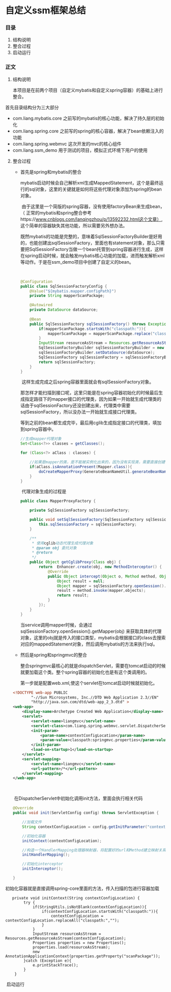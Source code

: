 # 自定义ssm框架总结

### 目录

1. 结构说明
2. 整合过程
3. 启动运行



### 正文

1. 结构说明

   本项目是在前两个项目（自定义mybatis和自定义spring容器）的基础上进行整合。

首先目录结构分为三大部分

- com.liang.mybatis.core		之前写的mybatis的核心功能，解决了持久层的初始化
- com.liang.spring.core           之前写的spring的核心容器，解决了bean依赖注入的功能
- com.liang.spring.webmvc    这次开发的mvc的核心组件
- com.liang.ssm_demo            用于测试的项目，模拟正式环境下用户的使用



2. 整合过程

   - 首先是spring和mybatis的整合

     ​		mybatis启动时候会自己解析xml生成MappedStatement，这个是最终运行的sql对象，这里的关键就是如何将这些代理对象添加为spring的bean对象。

     

     ​		由于这里是一个简版的spring容器，没有使用factoryBean来生成bean，（ 正常的mybatis和spring整合参考https://www.cnblogs.com/lanqingzhou/p/13592232.html这个文章）,  这个简单的容器缺失其他功能，所以需要另外想办法。

     

     ​		既然mybatis的功能是完整的，意味着SqlSessionFactoryBuilder是好用的，也能创建出sqlSessionFactory，里面也有statement对象，那么只需要把SqlSessionFactory当做一个bean托管到spring容器进行生成，这样在spring启动时候，就会触发mybatis核心功能的加载，进而触发解析xml等动作。于是在ssm_demo项目中创建了自定义的bean。

     ​	

     ```java
     @Configuration
     public class SqlSessionFactoryConfig {
         @Value("${mybatis.mapper.configPath}")
         private String mapperScanPackage;
     
         @Autowired
         private DataSource dataSource;
         
         @Bean
         public SqlSessionFactory sqlSessionFactory() throws Exception {
             if(mapperScanPackage.startsWith("classpath:")){
                 mapperScanPackage = mapperScanPackage.replace("classpath:","");
             }
             InputStream resourceAsStream = Resources.getResourceAsStream(mapperScanPackage);
             SqlSessionFactoryBuilder sqlSessionFactoryBuilder = new SqlSessionFactoryBuilder();
             sqlSessionFactoryBuilder.setDataSource(dataSource);
             SqlSessionFactory sqlSessionFactory = sqlSessionFactoryBuilder.build(resourceAsStream);
             return sqlSessionFactory;
         }
     }
     ```

     ​		这样生成完成之后spring容器里面就会有sqlSessionFactory对象。

     

     ​		那怎样才能扫描到接口呢，这里只能是在spring容器初始化的时候最后生成指定路径下的mapper接口的代理类，因为如果一开始就生成代理类的话由于sqlSessionFactory还没创建出来，代理类中需要sqlSessionFactory，所以没办法一开始就生成接口代理类。

     

     ​		等到之前的bean都生成完毕，最后用cglib生成指定接口的代理类，填加到spring容器中。

     ```java
     //生成mapper代理对象
     Set<Class<?>> classes = getClasses();
     
     for (Class<?> aClass : classes) {
     
         //如果是mapper的类，是不能被实例化出来的，因为没有实现类，需要直接创建代理类
         if(aClass.isAnnotationPresent(Mapper.class)){
             doCreateMapperProxy(GenerateBeanNameUtil.generateBeanName(aClass),aClass);
         }
     }
     ```

     ​		代理对象生成的过程是

     ```java
     public class MapperProxyFactory {
     
         private SqlSessionFactory sqlSessionFactory;
     
         public void setSqlSessionFactory(SqlSessionFactory sqlSessionFactory) {
             this.sqlSessionFactory = sqlSessionFactory;
         }
     
         /**
          * 使用cglib动态代理生成代理对象
          * @param obj 委托对象
          * @return
          */
         public Object getCglibProxy(Class obj) {
             return  Enhancer.create(obj, new MethodInterceptor() {
                 @Override
                 public Object intercept(Object o, Method method, Object[] objects, MethodProxy methodProxy) throws Throwable {
                     Object result = null;
                     Object mapper = sqlSessionFactory.openSession().getMapper(obj);
                     result = method.invoke(mapper,objects);
                     return result;
                 }
             });
         }
     }
     ```

     ​		当service调用mapper时候，会通过sqlSessionFactory.openSession().getMapper(obj) 来获取具体的代理对象，这里的obj就是传入的接口类型，mybatis会根据接口的class去搜索对应的mappedStatement对象，然后调用mybatis的方法来执行sql。

     

   - 然后是spring和springmvc的整合

        ​		整合springmvc最核心的就是dispatchServlet，需要在tomcat启动的时候就要加载这个类。整个spring容器的初始化也是有这个类调用的。

        

        ​		第一步就是配置web.xml,使这个servlet在tomcat启动时候就初始化。

   ```xml
   <!DOCTYPE web-app PUBLIC
           "-//Sun Microsystems, Inc.//DTD Web Application 2.3//EN"
           "http://java.sun.com/dtd/web-app_2_3.dtd" >
   <web-app>
       <display-name>Archetype Created Web Application</display-name>
       <servlet>
           <servlet-name>liangmvc</servlet-name>
           <servlet-class>com.liang.spring.webmvc.servlet.DispatcherServlet</servlet-class>
           <init-param>
               <param-name>contextConfigLocation</param-name>
               <param-value>classpath:springmvc.properties</param-value>
           </init-param>
           <load-on-startup>1</load-on-startup>
       </servlet>
       <servlet-mapping>
           <servlet-name>liangmvc</servlet-name>
           <url-pattern>/*</url-pattern>
       </servlet-mapping>
   </web-app>
   ```

   ​				

   ​				在DispatcherServlet中初始化调用init方法，里面会执行相关代码

   ```java
   @Override
   public void init(ServletConfig config) throws ServletException {
   
       //加载文件
       String contextConfigLocation = config.getInitParameter("contextConfigLocation");
   
       //初始化容器
       initContext(contextConfigLocation);
   
       //构造一个HandlerMapping处理器映射器，将配置好的url和Method建立映射关系
       initHandlerMapping();
   
       //初始化interceptor
       initInterceptor();
   
   }
   ```



​						初始化容器就是直接调用spring-core里面的方法，传入扫描的包进行容器加载

```
   private void initContext(String contextConfigLocation) {
        try {
            if(StringUtils.isNotBlank(contextConfigLocation)){
                if(contextConfigLocation.startsWith("classpath:")){
                    contextConfigLocation = contextConfigLocation.replaceAll("classpath:","");
                }
            }
            InputStream resourceAsStream = Resources.getResourceAsStream(contextConfigLocation);
            Properties properties = new Properties();
            properties.load(resourceAsStream);
            new AnnotationApplicationContext(properties.getProperty("scanPackage"));
        }catch (Exception e){
            e.printStackTrace();
        }
    }
```








​	启动运行

